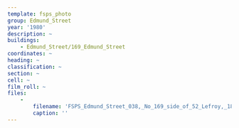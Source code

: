 ```yaml
---
template: fsps_photo
group: Edmund_Street
year: '1980'
description: ~
buildings:
    - Edmund_Street/169_Edmund_Street
coordinates: ~
heading: ~
classification: ~
section: ~
cell: ~
film_roll: ~
files:
    -
        filename: 'FSPS_Edmund_Street_038,_No_169_side_of_52_Lefroy,_18-12-L,_1980.png'
        caption: ''
---
```

